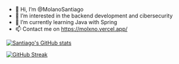 - 👋 Hi, I’m @MolanoSantiago
- 👀 I’m interested in the backend development and cibersecurity
- 🌱 I’m currently learning Java with Spring
- 📫 Contact me on https://molxno.vercel.app/

[![Santiago's GitHub stats](https://github-readme-stats.vercel.app/api?username=MolanoAlternova&show_icons=true&theme=dracula)](https://github.com/MolanoAlternova/github-readme-stats)

[![GitHub Streak](http://github-readme-streak-stats.herokuapp.com?user=MolanoAlternova&theme=dracula)](https://git.io/streak-stats)
